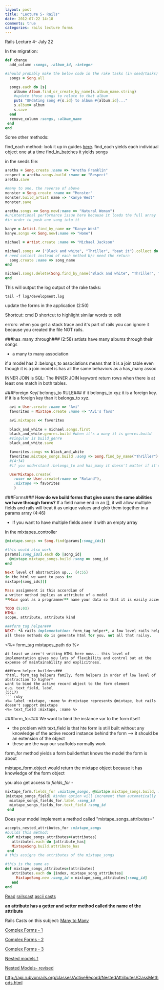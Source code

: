 ```yaml
---
layout: post
title: "Lecture 5- Rails"
date: 2012-07-22 14:18
comments: true
categories: rails lecture forms
---
```


Rails Lecture 4- July 22


In the migration:
``` ruby In the migration
def change
  add_column :songs, :album_id, :integer

#should probably make the below code in the rake tasks (in seed/tasks)
  songs = Song.all

  songs.each do |s|
    album= Album.find_or_create_by_name(s.album_name.string)
    #update those songs to relate to that album
    puts "UPdating song #{s.id} to album #{album.id}..."
    s.album= album
    s.save
  end
  remove_column :songs, :album_name
 end
end
```

Some other methods:

find_each method: look it up in guides [here](http://guides.rubyonrails.org/active_record_querying.html).
find_each yields each individual object one at a time
find_in_batches it yields songs

in the seeds file:
``` ruby Examples
aretha = Song.create :name => "Aretha Franklin"
respect = aretha.songs.build :name => "Respect"
aretha.save

#many to one, the reverse of above
monster = Song.create :name => "Monster"
monster.build_artist name => "Kanye West"
monster.save

aretha.songs << Song.new(:name => "Natural Woman")
#unintentional performance issue here because it loads the full array
#in order to push one song into it

kanye = Artist.find_by_name => "Kanye West"
kanye.songs << Song.new(:name => "Home")

michael = Artist.create :name => "Michael Jackson"

michael.songs << ("Black and white", "Thriller", "beat it").collect do |song_name|
# need collect instead of each method b/c need the return
  song.create :name => song_name
end

michael.songs.delete(Song.find_by_name("Black and white", "Thriller", "beat it"))
end
```

This will output the log output of the rake tasks:
```
tail -f log/development.log
```

update the forms in the application (2:50)

Shortcut: cmd D shortcut to highlight similar words to edit


errors:
when you get a stack trace and it's part of rails you can ignore it because you created the file NOT rails.

###has_many :through### (2:58)
artists have many albums through their songs
- a many to many association

if a model has 2 :belongs_to associations means that it is a join table
even though it is a join model is has all the same behaviors as a has_many assoc

INNER JOIN is SQL:
The INNER JOIN keyword return rows when there is at least one match in both tables.


###Foreign Key/ belongs_to RULE###
if it belongs_to xyz it is a foreign key. if it is a foreign key than it belongs_to xyz.

``` ruby Seeds File from the lab
  avi = User.create :name => "Avi"
  favorites = Mixtape.create :name => "Avi's favs"

  avi.mixtapes << favorites
  
  black_and_white = michael.songs.first
  black_and_white.genres.build #when it's a many it is genres.build
  #singular is build_genre
  black_and_white.save

  favorites.songs << black_and_white
  favorites.mixtape_songs.build :song => Song.find_by_name("Thriller")
  #(4:34)
  #if you understand :belongs_to and has_many it doesn't matter if it's a :through

  UserMixtape.create(
    :user => User.create(:name => "Roland"),
    :mixtape => favorites
    )
```

###Forms###
**How do we build forms that give users the same abilities we have through forms?**
If a field name end in an [], it will allow multiple fields and rails will treat it as unique values and glob them together in a params array (4:46)
- If you want to have multiple fields anem it with an empty array

in the mixtapes_controller
``` ruby
@mixtape.songs << Song.find(params[:song_ids])

#this would also work
params[:song_ids].each do |song_id|
  @mixtape.mixtape_songs.build :song => song_id
end
 
Next level of abstraction up... (4:55)
in the html we want to pass in:
mixtape[song_ids][]

Mass assignment is this accordian of 
a writer method implies an attribute of a model
**Main goal as a programmer** name your data so that it is easily accessbile in params

TODO (5:03)
HTML:
scope, attribute, attribute kind

###form_tag helper###
NEXT: *A rails implementation: form_tag helper*, a low level rails helper
all these methods do is generate html for you. not all that railsy.
```
<%= form_tag mixtapes_path do %>
```
At least we aren't writing HTML here now... this level of implementation gives you lots of flexibility and control but at the expense of maintainability and explicitness.

###form helper builders###
*html, form_tag helpers family, form helpers in order of low level of abstraction to higher*
want to bind the active record object to the form element
e.g. text_field, label
(5:17)
``` ruby
<%= label :mixtape, :name %> #:mixtape represents @mixtape, but rails doesn't support @mixtape
<%= text_field :mixtape, :name %>
```

###form_for###
We want to bind the instance var to the form itself
- the problem with text_field is that hte form is still built without any knowledge of the active record instance behind the form --> it should be an extension of the object
- these are the way our scaffolds normally work

form_for method yields a form builderthat knows the model the form is about

mixtape_form.object would return the mixtape object because it has knowledge of the form object

you also get access to *fields_for* - 
``` ruby
mixtape_form.fields_for :mixtape_songs, @mixtape.mixtape_songs.build, :index => 0 do 
|mixtape_songs_field| #index option will increment them automatically
  mixtape_songs_fields_for.label :song_id
  mixtape_songs_fields_for.text_field :song_id
 end
```
Does your model implement a method called "mixtape_songs_attributes="
``` ruby
accepts_nested_attributes_for :mixtape_songs
#builds this method:
 def mixtape_songs_attributes=(attributes)
   attributes.each do |attribute_has|
   MixtapeSong.build.attribute_has
 end   
# this assigns the attributes of the mixtape_songs

#this is the same as
def mixtape_songs_attributes=(attributes)
   attributes.each do |index, mixtape_song_attributes|
     MixtapeSong.new :song_id = mixtape_song_attributes[:song_id]
   end
end
```

[Read](http://masonoise.wordpress.com/2010/07/23/rails-and-forms-using-accepts_nested_attributes_for/)
[railscast](http://railscasts.com/episodes/196-nested-model-form-part-1)
[ascii casts](http://asciicasts.com/episodes/196-nested-model-form-part-1)

**an attribute has a getter and setter method called the name of the attribute**

Rails Casts on this subject:
[Many to Many](http://railscasts.com/episodes/47-two-many-to-many/)

[Complex Forms - 1](http://railscasts.com/episodes/73-complex-forms-part-1/)

[Complex Forms - 2](http://railscasts.com/episodes/74-complex-forms-part-2/)

[Complex Forms - 3](http://railscasts.com/episodes/75-complex-forms-part-3)

[Nested models 1](http://railscasts.com/episodes/196-nested-model-form-part-1)

[Nested Models- revised](http://railscasts.com/episodes/196-nested-model-form-revised)

http://api.rubyonrails.org/classes/ActiveRecord/NestedAttributes/ClassMethods.html
